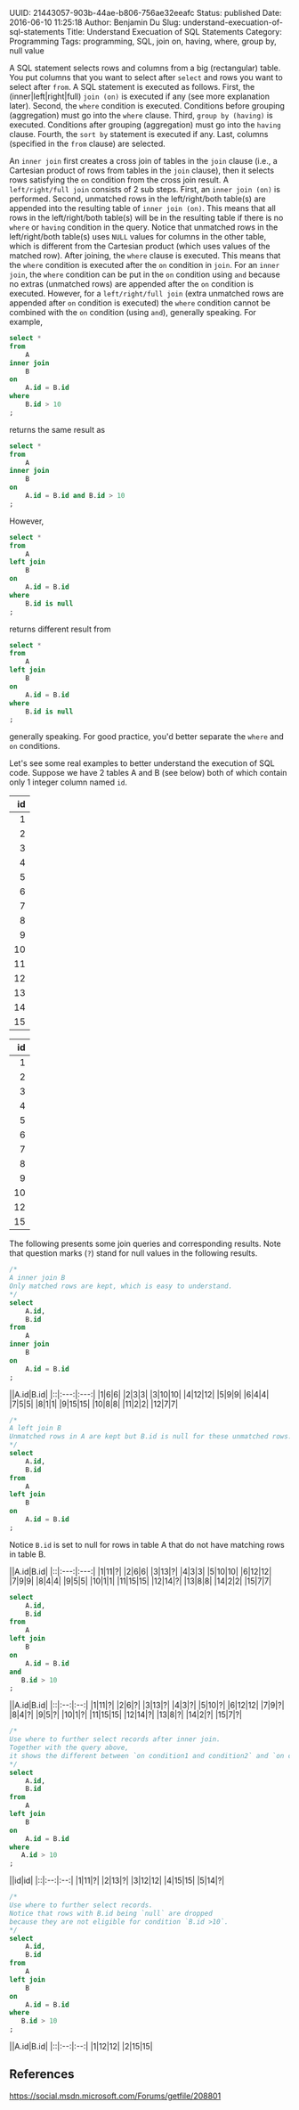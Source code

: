 UUID: 21443057-903b-44ae-b806-756ae32eeafc
Status: published
Date: 2016-06-10 11:25:18
Author: Benjamin Du
Slug: understand-execuation-of-sql-statements
Title: Understand Execuation of SQL Statements
Category: Programming
Tags: programming, SQL, join on, having, where, group by, null value


A SQL statement selects rows and columns from a big (rectangular) table. 
You put columns that you want to select after `select` 
and rows you want to select after `from`.
A SQL statement is executed as follows.
First, 
the (inner|left|right|full) `join (on)` is executed if any (see more explanation later).
Second, 
the `where` condition is executed. Conditions before grouping (aggregation) must go into the `where` clause.
Third, 
`group by (having)` is executed. 
Conditions after grouping (aggregation) must go into the `having` clause.
Fourth, 
the `sort by` statement is executed if any.
Last, columns (specified in the `from` clause) are selected.

An `inner join` first creates a cross join of tables in the `join` clause 
(i.e., a Cartesian product of rows from tables in the `join` clause), 
then it selects rows satisfying the `on` condition from the cross join result. 
A `left/right/full join` consists of 2 sub steps. 
First, an `inner join (on)` is performed. 
Second, unmatched rows in the left/right/both table(s) are appended into the resulting table of `inner join (on)`. 
This means that all rows in the left/right/both table(s) will be in the resulting table
if there is no `where` or `having` condition in the query.
Notice that unmatched rows in the left/right/both table(s) uses `NULL` values for columns in the other table,
which is different from the Cartesian product (which uses values of the matched row). 
After joining, 
the `where` clause is executed. 
This means that the `where` condition is executed after the `on` condition in `join`. 
For an `inner join`, 
the `where` condition can be put in the `on` condition 
using `and` because no extras (unmatched rows) are appended after the `on` condition is executed. 
However, for a `left/right/full join` (extra unmatched rows are appended after `on` condition is executed) 
the `where` condition cannot be combined with the `on` condition (using `and`), generally speaking. 
For example,
```SQL
select *
from 
    A
inner join 
    B
on
    A.id = B.id
where 
    B.id > 10
;
```
returns the same result as 
```SQL
select *
from 
    A
inner join 
    B
on
    A.id = B.id and B.id > 10
;
```
However, 
```SQL
select *
from 
    A
left join 
    B
on
    A.id = B.id
where 
    B.id is null
;
```
returns different result from
```SQL
select *
from 
    A
left join 
    B
on
    A.id = B.id
where 
    B.id is null
;
```
generally speaking. 
For good practice, you'd better separate the `where` and `on` conditions.

Let's see some real examples to better understand the execution of SQL code.
Suppose we have 2 tables A and B (see below) both of which contain only 1 integer column named `id`.

|id|
|--:|
|1|
|2|
|3|
|4|
|5|
|6|
|7|
|8|
|9|
|10|
|11|
|12|
|13|
|14|
|15|

|id|
|--:|
|1|
|2|
|3|
|4|
|5|
|6|
|7|
|8|
|9|
|10|
|12|
|15|

The following presents some join queries and corresponding results.
Note that question marks (`?`) stand for null values in the following results.
```SQL
/*
A inner join B
Only matched rows are kept, which is easy to understand.
*/
select 
    A.id,
    B.id
from
    A
inner join
    B
on
    A.id = B.id
;
```
||A.id|B.id|
|::|:---:|:---:|
|1|6|6|
|2|3|3|
|3|10|10|
|4|12|12|
|5|9|9|
|6|4|4|
|7|5|5|
|8|1|1|
|9|15|15|
|10|8|8|
|11|2|2|
|12|7|7|
```SQL
/*
A left join B
Unmatched rows in A are kept but B.id is null for these unmatched rows.
*/
select 
    A.id,
    B.id
from
    A
left join
    B
on
    A.id = B.id
;
```
Notice `B.id` is set to null for rows in table A that do not have matching rows in table B.

||A.id|B.id|
|::|:---:|:---:|
|1|11|?|
|2|6|6|
|3|13|?|
|4|3|3|
|5|10|10|
|6|12|12|
|7|9|9|
|8|4|4|
|9|5|5|
|10|1|1|
|11|15|15|
|12|14|?|
|13|8|8|
|14|2|2|
|15|7|7|
```SQL
select 
    A.id,
    B.id
from
    A
left join
    B
on
    A.id = B.id
and 
   B.id > 10 
;
```
||A.id|B.id|
|::|:--:|:--:|
|1|11|?|
|2|6|?|
|3|13|?|
|4|3|?|
|5|10|?|
|6|12|12|
|7|9|?|
|8|4|?|
|9|5|?|
|10|1|?|
|11|15|15|
|12|14|?|
|13|8|?|
|14|2|?|
|15|7|?|
```SQL
/*
Use where to further select records after inner join.
Together with the query above, 
it shows the different between `on condition1 and condition2` and `on condition1 where condition2`.
*/
select 
    A.id,
    B.id
from
    A
left join
    B
on
    A.id = B.id
where 
   A.id > 10 
;
```
||id|id|
|::|:--:|:--:|
|1|11|?|
|2|13|?|
|3|12|12|
|4|15|15|
|5|14|?|
```SQL
/*
Use where to further select records. 
Notice that rows with B.id being `null` are dropped 
because they are not eligible for condition `B.id >10`.
*/
select 
    A.id,
    B.id
from
    A
left join
    B
on
    A.id = B.id
where 
   B.id > 10 
;
```
||A.id|B.id|
|::|:--:|:--:|
|1|12|12|
|2|15|15|



## References

https://social.msdn.microsoft.com/Forums/getfile/208801
